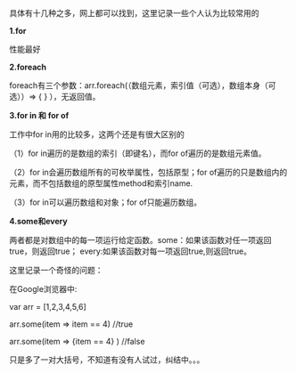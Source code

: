具体有十几种之多，网上都可以找到，这里记录一些个人认为比较常用的

**1.for**

性能最好

**2.foreach**

foreach有三个参数：arr.foreach(（数组元素，索引值（可选），数组本身（可选））=> { } ），无返回值。

**3.for in 和 for of**

工作中for in用的比较多，这两个还是有很大区别的

（1）for in遍历的是数组的索引（即键名），而for of遍历的是数组元素值。

（2）for in会遍历数组所有的可枚举属性，包括原型；for of遍历的只是数组内的元素，而不包括数组的原型属性method和索引name.

（3）for in可以遍历数组和对象；for of只能遍历数组。

**4.some和every**

两者都是对数组中的每一项运行给定函数。some：如果该函数对任一项返回true，则返回true； every:如果该函数对每一项返回true,则返回true。

 

 

这里记录一个奇怪的问题：

在Google浏览器中:

var arr = [1,2,3,4,5,6]

arr.some(item => item == 4)  //true

arr.some(item => {item == 4} )   //false

只是多了一对大括号，不知道有没有人试过，纠结中。。。
